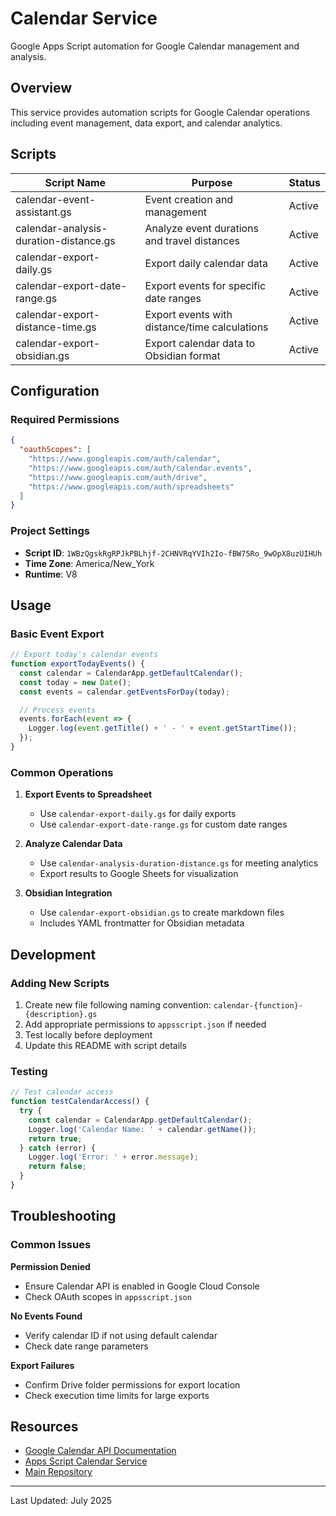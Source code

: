 # Calendar Service

Google Apps Script automation for Google Calendar management and analysis.

## Overview

This service provides automation scripts for Google Calendar operations including event management, data export, and calendar analytics.

## Scripts

| Script Name | Purpose | Status |
|-------------|---------|--------|
| calendar-event-assistant.gs | Event creation and management | Active |
| calendar-analysis-duration-distance.gs | Analyze event durations and travel distances | Active |
| calendar-export-daily.gs | Export daily calendar data | Active |
| calendar-export-date-range.gs | Export events for specific date ranges | Active |
| calendar-export-distance-time.gs | Export events with distance/time calculations | Active |
| calendar-export-obsidian.gs | Export calendar data to Obsidian format | Active |

## Configuration

### Required Permissions

```json
{
  "oauthScopes": [
    "https://www.googleapis.com/auth/calendar",
    "https://www.googleapis.com/auth/calendar.events",
    "https://www.googleapis.com/auth/drive",
    "https://www.googleapis.com/auth/spreadsheets"
  ]
}
```

### Project Settings

- **Script ID**: `1WBzQgskRgRPJkPBLhjf-2CHNVRqYVIh2Io-fBW75Ro_9wOpX8uzUIHUh`
- **Time Zone**: America/New_York
- **Runtime**: V8

## Usage

### Basic Event Export

```javascript
// Export today's calendar events
function exportTodayEvents() {
  const calendar = CalendarApp.getDefaultCalendar();
  const today = new Date();
  const events = calendar.getEventsForDay(today);

  // Process events
  events.forEach(event => {
    Logger.log(event.getTitle() + ' - ' + event.getStartTime());
  });
}
```

### Common Operations

1. **Export Events to Spreadsheet**
   - Use `calendar-export-daily.gs` for daily exports
   - Use `calendar-export-date-range.gs` for custom date ranges

2. **Analyze Calendar Data**
   - Use `calendar-analysis-duration-distance.gs` for meeting analytics
   - Export results to Google Sheets for visualization

3. **Obsidian Integration**
   - Use `calendar-export-obsidian.gs` to create markdown files
   - Includes YAML frontmatter for Obsidian metadata

## Development

### Adding New Scripts

1. Create new file following naming convention: `calendar-{function}-{description}.gs`
2. Add appropriate permissions to `appsscript.json` if needed
3. Test locally before deployment
4. Update this README with script details

### Testing

```javascript
// Test calendar access
function testCalendarAccess() {
  try {
    const calendar = CalendarApp.getDefaultCalendar();
    Logger.log('Calendar Name: ' + calendar.getName());
    return true;
  } catch (error) {
    Logger.log('Error: ' + error.message);
    return false;
  }
}
```

## Troubleshooting

### Common Issues

**Permission Denied**
- Ensure Calendar API is enabled in Google Cloud Console
- Check OAuth scopes in `appsscript.json`

**No Events Found**
- Verify calendar ID if not using default calendar
- Check date range parameters

**Export Failures**
- Confirm Drive folder permissions for export location
- Check execution time limits for large exports

## Resources

- [Google Calendar API Documentation](https://developers.google.com/calendar)
- [Apps Script Calendar Service](https://developers.google.com/apps-script/reference/calendar)
- [Main Repository](https://github.com/klappe-pm/Another-Google-Automation-Repo)

---

Last Updated: July 2025
